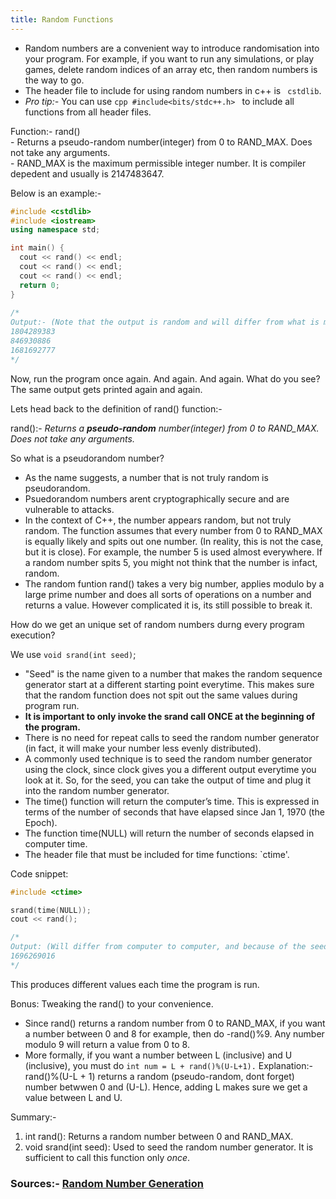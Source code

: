 ```yaml
---
title: Random Functions
---
```


* Random numbers are a convenient way to introduce randomisation into your program. For example, if you want to run any simulations, or play games, delete random indices of an array etc, then random numbers is the way to go.     
* The header file to include for using random numbers in c++ is ` cstdlib`.
* *Pro tip:-*   	 You can use `cpp #include<bits/stdc++.h> ` to include all functions from all header files. 

Function:- rand()    
                  - Returns a pseudo-random number(integer) from 0 to RAND_MAX. Does not take any arguments.     
                  - RAND_MAX is the maximum permissible integer number. It is compiler depedent and usually is 2147483647.
                  
Below is an example:-     
```cpp
#include <cstdlib>
#include <iostream>
using namespace std;

int main() {
  cout << rand() << endl;
  cout << rand() << endl;
  cout << rand() << endl;
  return 0;
}
        
/*
Output:- (Note that the output is random and will differ from what is mentioned here)
1804289383
846930886
1681692777
*/
```


Now, run the program once again. And again. And again. What do you see?
The same output gets printed again and again. 

Lets head back to the definition of rand() function:-     

   rand():- *Returns a **pseudo-random** number(integer) from 0 to RAND_MAX. Does not take any arguments.*    
   
  
    
                     
So what is a pseudorandom number?     
* As the name suggests, a number that is not truly random is pseudorandom.    
* Psuedorandom numbers arent cryptographically secure and are vulnerable to attacks.    
* In the context of C++, the number appears random, but not truly random. The function assumes that every number from 0 to RAND_MAX is equally likely and spits out one number. (In reality, 
this is not the case, but it is close).  For example, the number 5 is used almost everywhere. If a random number spits 5, you might not think that the number is infact, random.     
* The random funtion rand() takes a very big number, applies modulo by a large prime number and does all sorts of operations on a number and returns a value. However complicated it is, its still possible to break it. 

How do we get an unique set of random numbers durng every program execution?

We use `void srand(int seed)`;


* "Seed" is the name given to a number that makes the random sequence generator start at a different starting point everytime. This makes sure that the random function does not spit out the same values during program run.
* **It is important to only invoke the srand call ONCE at the beginning of the program.**
* There is no need for repeat calls to seed the random number generator (in fact, it will make your number less evenly 
distributed). 
* A commonly used technique is to seed the random number generator using the clock, since clock gives you a different output everytime you look at it. So, for the seed, you can take the output of time and plug it into the random number generator.
* The time() function will return the computer’s time. This is expressed in terms of the number of 
seconds that have elapsed since Jan 1, 1970 (the Epoch).  
* The function time(NULL) will return the number of seconds elapsed in computer time. 
* The header file that must be included for time functions: `ctime'.

Code snippet: 
```cpp
#include <ctime>

srand(time(NULL));
cout << rand();

/*
Output: (Will differ from computer to computer, and because of the seed, will also differ from time to time, literally. :D)
1696269016
*/

```
This produces different values each time the program is run.    

Bonus: Tweaking the rand() to your convenience.     
* Since rand() returns a random number from 0 to RAND_MAX, if you want a number between 0 and 8 for example, then do
   -rand()%9. 
   Any number modulo 9 will return a value from 0 to 8. 
* More formally, if you want a number between L (inclusive) and U (inclusive), you must do
 `int num = L + rand()%(U-L+1).`
 Explanation:- rand()%(U-L + 1) returns a random (pseudo-random, dont forget) number betwwen 0 and (U-L). Hence, adding L makes sure we get a value between L and U.
 
 Summary:- 
 1. int rand(): Returns a random number between 0 and RAND_MAX.
 1. void srand(int seed): Used to seed the random number generator. It is sufficient to call this function only *once*.
 
 
 ### Sources:- [Random Number Generation](http://www.math.uaa.alaska.edu/~afkjm/csce211/handouts/RandomFunctions)
